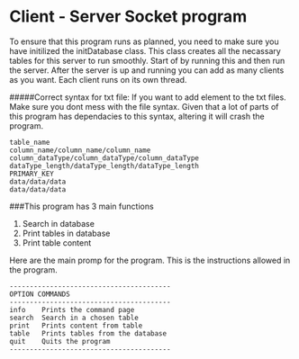 # Client - Server Socket program
To ensure that this program runs as planned, you need to make sure you have initilized the initDatabase class. This class creates all the necassary tables for this server to run smoothly. Start of by running this and then run the server. After the server is up and running you can add as many clients as you want. Each client runs on its own thread.

#####Correct syntax for txt file:
If you want to add element to the txt files. Make sure you dont mess with the file syntax. Given that a lot of parts of this program has dependacies to this syntax, altering it will crash the program. 

    table_name
    column_name/column_name/column_name
    column_dataType/column_dataType/column_dataType
    dataType_length/dataType_length/dataType_length
    PRIMARY_KEY
    data/data/data
    data/data/data
    
###This program has 3 main functions 
1. Search in database
2. Print tables in database
3. Print table content 
 
Here are the main promp for the program. This is the instructions allowed in the program.  
    
    ----------------------------------------
    OPTION COMMANDS
    ----------------------------------------
    info    Prints the command page
    search  Search in a chosen table
    print   Prints content from table
    table   Prints tables from the database
    quit    Quits the program
    ----------------------------------------